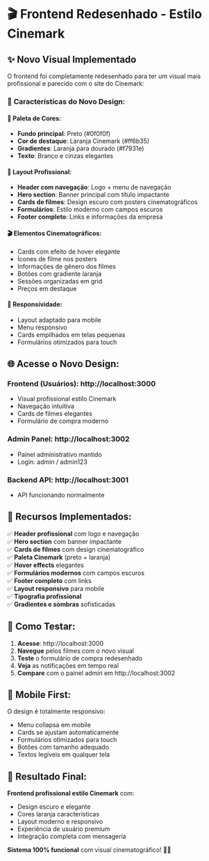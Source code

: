 # 🎬 Frontend Redesenhado - Estilo Cinemark

## ✨ Novo Visual Implementado

O frontend foi completamente redesenhado para ter um visual mais profissional e parecido com o site do Cinemark:

### 🎨 **Características do Novo Design:**

#### **🌟 Paleta de Cores:**
- **Fundo principal**: Preto (#0f0f0f) 
- **Cor de destaque**: Laranja Cinemark (#ff6b35)
- **Gradientes**: Laranja para dourado (#f7931e)
- **Texto**: Branco e cinzas elegantes

#### **📱 Layout Profissional:**
- **Header com navegação**: Logo + menu de navegação
- **Hero section**: Banner principal com título impactante
- **Cards de filmes**: Design escuro com posters cinematográficos
- **Formulários**: Estilo moderno com campos escuros
- **Footer completo**: Links e informações da empresa

#### **🎬 Elementos Cinematográficos:**
- Cards com efeito de hover elegante
- Ícones de filme nos posters
- Informações de gênero dos filmes
- Botões com gradiente laranja
- Sessões organizadas em grid
- Preços em destaque

#### **📱 Responsividade:**
- Layout adaptado para mobile
- Menu responsivo
- Cards empilhados em telas pequenas
- Formulários otimizados para touch

## 🌐 **Acesse o Novo Design:**

### **Frontend (Usuários)**: http://localhost:3000
- Visual profissional estilo Cinemark
- Navegação intuitiva
- Cards de filmes elegantes
- Formulário de compra moderno

### **Admin Panel**: http://localhost:3002  
- Painel administrativo mantido
- Login: admin / admin123

### **Backend API**: http://localhost:3001
- API funcionando normalmente

## 🎯 **Recursos Implementados:**

✅ **Header profissional** com logo e navegação  
✅ **Hero section** com banner impactante  
✅ **Cards de filmes** com design cinematográfico  
✅ **Paleta Cinemark** (preto + laranja)  
✅ **Hover effects** elegantes  
✅ **Formulários modernos** com campos escuros  
✅ **Footer completo** com links  
✅ **Layout responsivo** para mobile  
✅ **Tipografia profissional**  
✅ **Gradientes e sombras** sofisticadas  

## 🚀 **Como Testar:**

1. **Acesse**: http://localhost:3000
2. **Navegue** pelos filmes com o novo visual
3. **Teste** o formulário de compra redesenhado
4. **Veja** as notificações em tempo real
5. **Compare** com o painel admin em http://localhost:3002

## 📱 **Mobile First:**

O design é totalmente responsivo:
- Menu collapsa em mobile
- Cards se ajustam automaticamente  
- Formulários otimizados para touch
- Botões com tamanho adequado
- Textos legíveis em qualquer tela

## 🎉 **Resultado Final:**

**Frontend profissional estilo Cinemark** com:
- Design escuro e elegante
- Cores laranja características
- Layout moderno e responsivo
- Experiência de usuário premium
- Integração completa com mensageria

**Sistema 100% funcional** com visual cinematográfico! 🍿✨